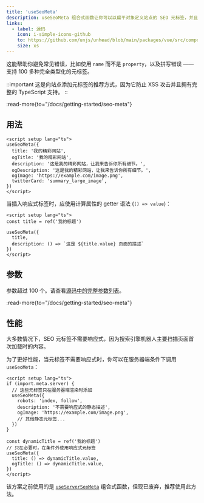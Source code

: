 ```yaml
---
title: 'useSeoMeta'
description: useSeoMeta 组合式函数让你可以以扁平对象定义站点的 SEO 元标签，并且提供完整的 TypeScript 支持。
links:
  - label: 源码
    icon: i-simple-icons-github
    to: https://github.com/unjs/unhead/blob/main/packages/vue/src/composables.ts
    size: xs
---
```


这能帮助你避免常见错误，比如使用 `name` 而不是 `property`，以及拼写错误 —— 支持 100 多种完全类型化的元标签。

::important
这是向站点添加元标签的推荐方式，因为它防止 XSS 攻击并且拥有完整的 TypeScript 支持。
::

:read-more{to="/docs/getting-started/seo-meta"}

## 用法

```vue [app.vue]
<script setup lang="ts">
useSeoMeta({
  title: '我的精彩网站',
  ogTitle: '我的精彩网站',
  description: '这是我的精彩网站，让我来告诉你所有细节。',
  ogDescription: '这是我的精彩网站，让我来告诉你所有细节。',
  ogImage: 'https://example.com/image.png',
  twitterCard: 'summary_large_image',
})
</script>
```

当插入响应式标签时，应使用计算属性的 getter 语法 (`() => value`)：

```vue [app.vue]
<script setup lang="ts">
const title = ref('我的标题')

useSeoMeta({
  title,
  description: () => `这是 ${title.value} 页面的描述`
})
</script>
```

## 参数

参数超过 100 个。请查看[源码中的完整参数列表](https://github.com/harlan-zw/zhead/blob/main/packages/zhead/src/metaFlat.ts#L1035)。

:read-more{to="/docs/getting-started/seo-meta"}

## 性能

大多数情况下，SEO 元标签不需要响应式，因为搜索引擎机器人主要扫描页面首次加载时的内容。

为了更好性能，当元标签不需要响应式时，你可以在服务器端条件下调用 `useSeoMeta`：

```vue [app.vue]
<script setup lang="ts">
if (import.meta.server) {
  // 这些元标签只在服务器端渲染时添加
  useSeoMeta({
    robots: 'index, follow',
    description: '不需要响应式的静态描述',
    ogImage: 'https://example.com/image.png',
    // 其他静态元标签...
  })
}

const dynamicTitle = ref('我的标题')
// 只在必要时，在条件外使用响应式元标签
useSeoMeta({
  title: () => dynamicTitle.value,
  ogTitle: () => dynamicTitle.value,
})
</script>
```

该方案之前使用的是 [`useServerSeoMeta`](/docs/api/composables/use-server-seo-meta) 组合式函数，但现已废弃，推荐使用此方法。
